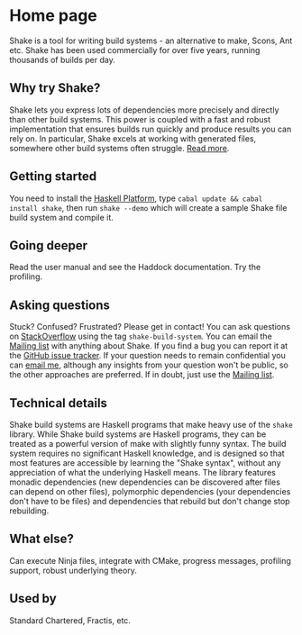 # Home page

Shake is a tool for writing build systems - an alternative to make, Scons, Ant etc. Shake has been used commercially for over five years, running thousands of builds per day.

<!-- <div id="messages"> -->
<!-- <insert:br> -->

## Why try Shake?

Shake lets you express lots of dependencies more precisely and directly than other build systems. This power is coupled with a fast and robust implementation that ensures builds run quickly and produce results you can rely on. In particular, Shake excels at working with generated files, somewhere other build systems often struggle. [Read more](Why.md).

## Getting started

You need to install the [Haskell Platform](http://www.haskell.org/platform/), type `cabal update && cabal install shake`, then run `shake --demo` which will create a sample Shake file build system and compile it.

## Going deeper

Read the user manual and see the Haddock documentation. Try the profiling.

## Asking questions

Stuck? Confused? Frustrated? Please get in contact! You can ask questions on [StackOverflow](http://stackoverflow.com/questions/tagged/shake-build-system) using the tag `shake-build-system`. You can email the [Mailing list](https://groups.google.com/forum/?fromgroups#!forum/shake-build-system) with anything about Shake. If you find a bug you can report it at the [GitHub issue tracker](https://github.com/ndmitchell/shake/issues). If your question needs to remain confidential you can [email me](http://community.haskell.org/~ndm/contact/), although any insights from your question won't be public, so the other approaches are preferred. If in doubt, just use the [Mailing list](https://groups.google.com/forum/?fromgroups#!forum/shake-build-system).

## Technical details

Shake build systems are Haskell programs that make heavy use of the `shake` library. While Shake build systems are Haskell programs, they can be treated as a powerful version of make with slightly funny syntax. The build system requires no significant Haskell knowledge, and is designed so that most features are accessible by learning the "Shake syntax", without any appreciation of what the underlying Haskell means. The library features monadic dependencies (new dependencies can be discovered after files can depend on other files), polymorphic dependencies (your dependencies don't have to be files) and dependencies that rebuild but don't change stop rebuilding.

## What else?

Can execute Ninja files, integrate with CMake, progress messages, profiling support, robust underlying theory.

## Used by

Standard Chartered, Fractis, etc.

<!-- </div> -->
